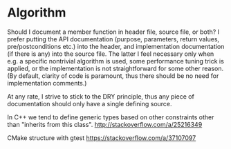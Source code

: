 # Algorithm

Should I document a member function in header file, source file, or both?
I prefer putting the API documentation (purpose, parameters, return values, pre/postconditions etc.) into the header, and implementation documentation (if there is any) into the source file. The latter I feel necessary only when e.g. a specific nontrivial algorithm is used, some performance tuning trick is applied, or the implementation is not straightforward for some other reason. (By default, clarity of code is paramount, thus there should be no need for implementation comments.)

At any rate, I strive to stick to the DRY principle, thus any piece of documentation should only have a single defining source.


In C++ we tend to define generic types based on other constraints other than "inherits from this class". 
http://stackoverflow.com/a/25216349



CMake structure with gtest
https://stackoverflow.com/a/37107097
